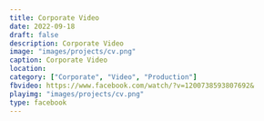 ```yaml
---
title: Corporate Video
date: 2022-09-18
draft: false
description: Corporate Video
image: "images/projects/cv.png"
caption: Corporate Video
location: 
category: ["Corporate", "Video", "Production"]
fbvideo: https://www.facebook.com/watch/?v=1200738593807692&
playimg: "images/projects/cv.png"
type: facebook
---
```

